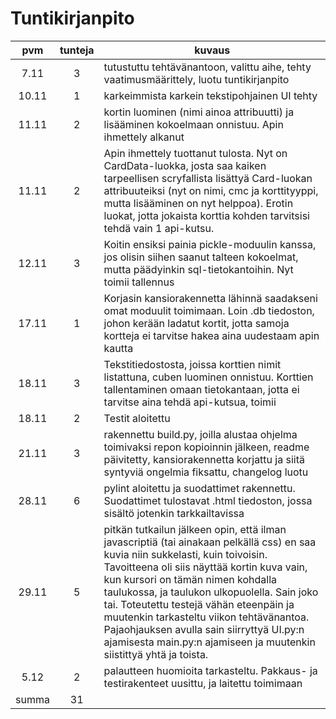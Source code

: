 # Tuntikirjanpito


|  pvm  |  tunteja  |  kuvaus                   |
|:-----:|:---------:|---------------------------|
| 7.11 |3|tutustuttu tehtävänantoon, valittu aihe, tehty vaatimusmäärittely, luotu tuntikirjanpito |
|10.11|1|karkeimmista karkein tekstipohjainen UI tehty|
|11.11|2|kortin luominen (nimi ainoa attribuutti) ja lisääminen kokoelmaan onnistuu. Apin ihmettely alkanut|
|11.11|2|Apin ihmettely tuottanut tulosta. Nyt on CardData-luokka, josta saa kaiken tarpeellisen scryfallista lisättyä Card-luokan attribuuteiksi (nyt on nimi, cmc ja korttityyppi, mutta lisääminen on nyt helppoa). Erotin luokat, jotta jokaista korttia kohden tarvitsisi tehdä vain 1 api-kutsu.|
|12.11|3|Koitin ensiksi painia pickle-moduulin kanssa, jos olisin siihen saanut talteen kokoelmat, mutta päädyinkin sql-tietokantoihin. Nyt toimii tallennus|
|17.11|1|Korjasin kansiorakennetta lähinnä saadakseni omat moduulit toimimaan. Loin .db tiedoston, johon kerään ladatut kortit, jotta samoja kortteja ei tarvitse hakea aina uudestaam apin kautta|
|18.11|3|Tekstitiedostosta, joissa korttien nimit listattuna, cuben luominen onnistuu. Korttien tallentaminen omaan tietokantaan, jotta ei tarvitse aina tehdä api-kutsua, toimii|
|18.11|2|Testit aloitettu|
|21.11|3|rakennettu build.py, joilla alustaa ohjelma toimivaksi repon kopioinnin jälkeen, readme päivitetty, kansiorakennetta korjattu ja siitä syntyviä ongelmia fiksattu, changelog luotu|
|28.11|6|pylint aloitettu ja suodattimet rakennettu. Suodattimet tulostavat .html tiedoston, jossa sisältö jotenkin tarkkailtavissa|
|29.11|5|pitkän tutkailun jälkeen opin, että ilman javascriptiä (tai ainakaan pelkällä css) en saa kuvia niin sukkelasti, kuin toivoisin. Tavoitteena oli siis näyttää kortin kuva vain, kun kursori on tämän nimen kohdalla taulukossa, ja taulukon ulkopuolella. Sain joko tai. Toteutettu testejä vähän eteenpäin ja muutenkin tarkasteltu viikon tehtävänantoa. Pajaohjauksen avulla sain siirryttyä UI.py:n ajamisesta main.py:n ajamiseen ja muutenkin siistittyä yhtä ja toista.|
|5.12|2|palautteen huomioita tarkasteltu. Pakkaus- ja testirakenteet uusittu, ja laitettu toimimaan|
|summa|31||
